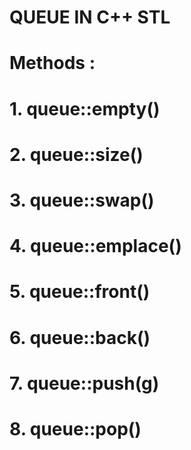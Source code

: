 # QUEUE IN C++ STL

# Methods :

# 1. queue::empty()
# 2. queue::size()
# 3. queue::swap()
# 4. queue::emplace()
# 5. queue::front()
# 6. queue::back()
# 7. queue::push(g)
# 8. queue::pop()
